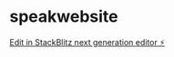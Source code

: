 # speakwebsite

[Edit in StackBlitz next generation editor ⚡️](https://stackblitz.com/~/github.com/chefbc2k/speakwebsite)